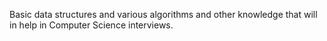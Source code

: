 Basic data structures and various algorithms and other knowledge that will in help
in Computer Science interviews.

